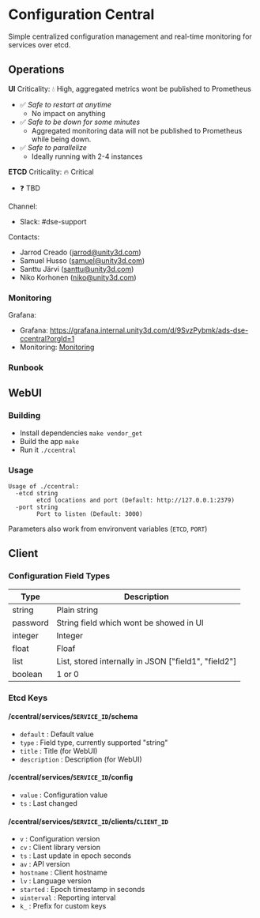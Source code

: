 # Configuration Central

Simple centralized configuration management and real-time monitoring for services over etcd.

## Operations

__UI__
Criticality: :droplet: High, aggregated metrics wont be published to Prometheus

* :white_check_mark: _Safe to restart at anytime_
  * No impact on anything
* :white_check_mark: _Safe to be down for some minutes_
  * Aggregated monitoring data will not be published to Prometheus while being down.
* :white_check_mark: _Safe to parallelize_
  * Ideally running with 2-4 instances

__ETCD__
Criticality: :fire: Critical

* :question: TBD

Channel:
* Slack: #dse-support
  
Contacts:
* Jarrod Creado (jarrod@unity3d.com)
* Samuel Husso (samuel@unity3d.com)
* Santtu Järvi (santtu@unity3d.com)
* Niko Korhonen (niko@unity3d.com)

### Monitoring

Grafana:
- Grafana: https://grafana.internal.unity3d.com/d/9SvzPybmk/ads-dse-ccentral?orgId=1
- Monitoring: [Monitoring](monitoring.yml)

### Runbook

## WebUI
 
### Building

- Install dependencies `make vendor_get`
- Build the app `make`
- Run it `./ccentral`

### Usage

	Usage of ./ccentral:
	  -etcd string
			etcd locations and port (Default: http://127.0.0.1:2379)
	  -port string
			Port to listen (Default: 3000)

Parameters also work from environvent variables (`ETCD`, `PORT`)

## Client

### Configuration Field Types

| Type     | Description                                          |
| -------- | ---------------------------------------------------- |
| string   | Plain string                                         |
| password | String field which wont be showed in UI              |
| integer  | Integer                                              |
| float    | Floaf                                                |
| list     | List, stored internally in JSON ["field1", "field2"] |
| boolean  | 1 or 0                                               |

### Etcd Keys

#### /ccentral/services/`SERVICE_ID`/schema

- `default` : Default value
- `type` : Field type, currently supported "string"
- `title` : Title (for WebUI)
- `description` : Description (for WebUI)

#### /ccentral/services/`SERVICE_ID`/config

- `value` : Configuration value
- `ts` : Last changed

#### /ccentral/services/`SERVICE_ID`/clients/`CLIENT_ID`

- `v` : Configuration version
- `cv` : Client library version 
- `ts` : Last update in epoch seconds
- `av` : API version
- `hostname` : Client hostname
- `lv` : Language version
- `started` : Epoch timestamp in seconds
- `uinterval` : Reporting interval
- `k_` : Prefix for custom keys
